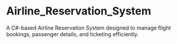 # Airline_Reservation_System
A C#-based Airline Reservation System designed to manage flight bookings, passenger details, and ticketing efficiently.
